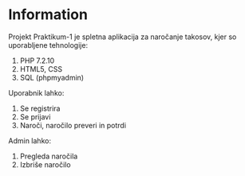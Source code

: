 # Information

Projekt Praktikum-1 je spletna aplikacija za naročanje takosov, kjer so uporabljene tehnologije:

  1. PHP 7.2.10
  2. HTML5, CSS
  3. SQL (phpmyadmin)

Uporabnik lahko:

  1. Se registrira
  2. Se prijavi
  3. Naroči, naročilo preveri in potrdi

Admin lahko:

  1. Pregleda naročila
  2. Izbriše naročilo
